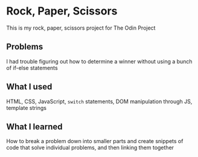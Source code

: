 # Rock, Paper, Scissors
This is my rock, paper, scissors project for The Odin Project

## Problems
I had trouble figuring out how to determine a winner without using a bunch of if-else statements

## What I used
HTML, CSS, JavaScript, `switch` statements, DOM manipulation through JS, template strings

## What I learned
How to break a problem down into smaller parts and create snippets of code that solve individual problems, and then linking them together
